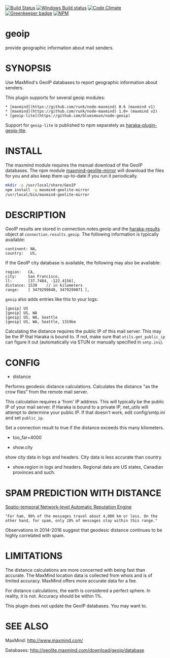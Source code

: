 [![Build Status][ci-img]][ci-url]
[![Windows Build status][ci-win-img]][ci-win-url]
[![Code Climate][clim-img]][clim-url]
[![Greenkeeper badge][gk-img]][gk-url]
[![NPM][npm-img]][npm-url]
<!--[![Code Coverage][cov-img]][cov-url]-->

# geoip

provide geographic information about mail senders.

# SYNOPSIS

Use MaxMind's GeoIP databases to report geographic information about senders.

This plugin supports for several geoip modules:

    * [maxmind](https://github.com/runk/node-maxmind) 0.6 (maxmind v1)
    * [maxmind](https://github.com/runk/node-maxmind) 1.0+ (maxmind v2)
    * [geoip-lite](https://github.com/bluesmoon/node-geoip)

Support for `geoip-lite` is published to npm separately as [haraka-plugin-geoip-lite][2].

# INSTALL

The maxmind module requires the manual download of the GeoIP databases. The npm module [maxmind-geolite-mirror][1] will download the files for you and also keep them up-to-date if you run it periodically.

```bash
mkdir -p /usr/local/share/GeoIP
npm install -g maxmind-geolite-mirror
/usr/local/bin/maxmind-geolite-mirror
```

# DESCRIPTION

GeoIP results are stored in connection.notes.geoip and the [haraka-results][3] object at `connection.results.geoip`. The following information is typically available:

    continent: NA,
    country:   US,

If the GeoIP city database is available, the following may also be available:

    region:   CA,
    city:     San Francisco,
    ll:       [37.7484, -122.4156],
    distance: 1539    // in kilometers
    range:    [ 3479299040, 3479299071 ],

`geoip` also adds entries like this to your logs:

    [geoip] US
    [geoip] US, WA
    [geoip] US, WA, Seattle
    [geoip] US, WA, Seattle, 1319km

Calculating the distance requires the public IP of this mail server. This may
be the IP that Haraka is bound to. If not, make sure that `utils.get_public_ip`
can figure it out (automatically via STUN or manually specified in `smtp.ini`).

# CONFIG

- distance

Performs geodesic distance calculations. Calculates the distance "as the
crow flies" from the remote mail server.

This calculation requires a 'from' IP address. This will typically be the
public IP of your mail server. If Haraka is bound to a private IP, net\_utils
will attempt to determine your public IP. If that doesn't work, edit
config/smtp.ini and set `public_ip`.

Set a connection result to true if the distance exceeds this many kilometers.

- too\_far=4000

- show.city

show city data in logs and headers. City data is less accurate than country.

- show.region in logs and headers. Regional data are US states, Canadian
  provinces and such.


# SPAM PREDICTION WITH DISTANCE

[Spatio-temporal Network-level Automatic Reputation Engine][4]

    "For ham, 90% of the messages travel about 4,000 km or less. On the
    other hand, for spam, only 28% of messages stay within this range."

Observations in 2014-2016 suggest that geodesic distance continues to be
highly correlated with spam.


# LIMITATIONS

The distance calculations are more concerned with being fast than
accurate. The MaxMind location data is collected from whois and is of
limited accuracy. MaxMind offers more accurate data for a fee.

For distance calculations, the earth is considered a perfect sphere. In
reality, it is not. Accuracy should be within 1%.

This plugin does not update the GeoIP databases. You may want to.


# SEE ALSO

MaxMind: http://www.maxmind.com/

Databases: http://geolite.maxmind.com/download/geoip/database



[1]: https://github.com/msimerson/maxmind-geolite-mirror
[2]: https://www.npmjs.com/package/haraka-plugin-geoip-lite
[3]: https://github.com/haraka/haraka-results
[4]: http://www.cc.gatech.edu/~feamster/papers/snare-usenix09.pdf

[ci-img]: https://travis-ci.org/haraka/haraka-plugin-geoip.svg
[ci-url]: https://travis-ci.org/haraka/haraka-plugin-geoip
[ci-win-img]: https://ci.appveyor.com/api/projects/status/ifs9fdewpobcpis0?svg=true
[ci-win-url]: https://ci.appveyor.com/project/msimerson/haraka-plugin-geoip
[cov-img]: https://codecov.io/github/haraka/haraka-plugin-geoip/coverage.svg
[cov-url]: https://codecov.io/github/haraka/haraka-plugin-geoip
[clim-img]: https://codeclimate.com/github/haraka/haraka-plugin-geoip/badges/gpa.svg
[clim-url]: https://codeclimate.com/github/haraka/haraka-plugin-geoip
[npm-img]: https://nodei.co/npm/haraka-plugin-geoip.png
[npm-url]: https://www.npmjs.com/package/haraka-plugin-geoip
[gk-img]: https://badges.greenkeeper.io/haraka/haraka-plugin-geoip.svg
[gk-url]: https://greenkeeper.io/
